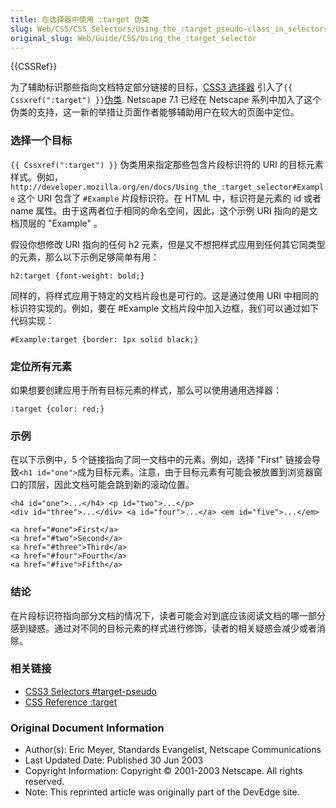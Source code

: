 ```yaml
---
title: 在选择器中使用 :target 伪类
slug: Web/CSS/CSS_Selectors/Using_the_:target_pseudo-class_in_selectors
original_slug: Web/Guide/CSS/Using_the_:target_selector
---
```


{{CSSRef}}

为了辅助标识那些指向文档特定部分链接的目标，[CSS3 选择器](http://www.w3.org/TR/css3-selectors/#target-pseudo) 引入了` {{ Cssxref(":target") }} `[伪类](/zh-CN/CSS/Pseudo-classes). Netscape 7.1 已经在 Netscape 系列中加入了这个伪类的支持，这一新的举措让页面作者能够辅助用户在较大的页面中定位。

### 选择一个目标

`{{ Cssxref(":target") }}` 伪类用来指定那些包含片段标识符的 URI 的目标元素样式。例如，`http://developer.mozilla.org/en/docs/Using_the_:target_selector#Example` 这个 URI 包含了 `#Example` 片段标识符。在 HTML 中，标识符是元素的 id 或者 name 属性。由于这两者位于相同的命名空间，因此，这个示例 URI 指向的是文档顶层的 "Example" 。

假设你想修改 URI 指向的任何 h2 元素，但是又不想把样式应用到任何其它同类型的元素，那么以下示例足够简单有用：

```
h2:target {font-weight: bold;}
```

同样的，将样式应用于特定的文档片段也是可行的。这是通过使用 URI 中相同的标识符实现的。例如，要在 #Example 文档片段中加入边框，我们可以通过如下代码实现：

```
#Example:target {border: 1px solid black;}
```

### 定位所有元素

如果想要创建应用于所有目标元素的样式，那么可以使用通用选择器：

```
:target {color: red;}
```

### 示例

在以下示例中，5 个链接指向了同一文档中的元素。例如，选择 "First" 链接会导致` <h1 id="one"> `成为目标元素。注意，由于目标元素有可能会被放置到浏览器窗口的顶层，因此文档可能会跳到新的滚动位置。

```
<h4 id="one">...</h4> <p id="two">...</p>
<div id="three">...</div> <a id="four">...</a> <em id="five">...</em>

<a href="#one">First</a>
<a href="#two">Second</a>
<a href="#three">Third</a>
<a href="#four">Fourth</a>
<a href="#five">Fifth</a>
```

### 结论

在片段标识符指向部分文档的情况下，读者可能会对到底应该阅读文档的哪一部分感到疑惑。通过对不同的目标元素的样式进行修饰，读者的相关疑惑会减少或者消除。

### 相关链接

- [CSS3 Selectors #target-pseudo](http://www.w3.org/TR/css3-selectors/#target-pseudo)
- [CSS Reference :target](/En/CSS/:target)

### Original Document Information

- Author(s): Eric Meyer, Standards Evangelist, Netscape Communications
- Last Updated Date: Published 30 Jun 2003
- Copyright Information: Copyright © 2001-2003 Netscape. All rights reserved.
- Note: This reprinted article was originally part of the DevEdge site.
